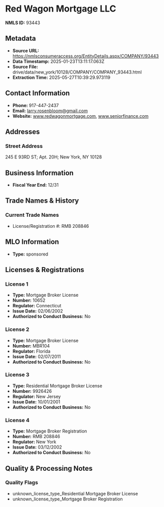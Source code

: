 # Red Wagon Mortgage LLC

**NMLS ID:** 93443

## Metadata
- **Source URL:** https://nmlsconsumeraccess.org/EntityDetails.aspx/COMPANY/93443
- **Data Timestamp:** 2025-01-23T13:11:17.063Z
- **Source File:** drive/data/new_york/10128/COMPANY/COMPANY_93443.html
- **Extraction Time:** 2025-05-27T10:39:29.973119

## Contact Information
- **Phone:** 917-447-2437
- **Email:** larry.rosenbloom@gmail.com
- **Website:** www.redwagonmortgage.com, www.seniorfinance.com

## Addresses
### Street Address
245 E 93RD ST; Apt. 20H; New York, NY 10128

## Business Information
- **Fiscal Year End:** 12/31

## Trade Names & History
### Current Trade Names
- License/Registration #: RMB 208846

## MLO Information
- **Type:** sponsored

## Licenses & Registrations

### License 1
- **Type:** Mortgage Broker License
- **Number:** 10652
- **Regulator:** Connecticut
- **Issue Date:** 02/06/2002
- **Authorized to Conduct Business:** No

### License 2
- **Type:** Mortgage Broker License
- **Number:** MBR104
- **Regulator:** Florida
- **Issue Date:** 02/07/2011
- **Authorized to Conduct Business:** No

### License 3
- **Type:** Residential Mortgage Broker License
- **Number:** 9926426
- **Regulator:** New Jersey
- **Issue Date:** 10/01/2001
- **Authorized to Conduct Business:** No

### License 4
- **Type:** Mortgage Broker Registration
- **Number:** RMB 208846
- **Regulator:** New York
- **Issue Date:** 03/12/2002
- **Authorized to Conduct Business:** No

## Quality & Processing Notes
### Quality Flags
- unknown_license_type_Residential Mortgage Broker License
- unknown_license_type_Mortgage Broker Registration
